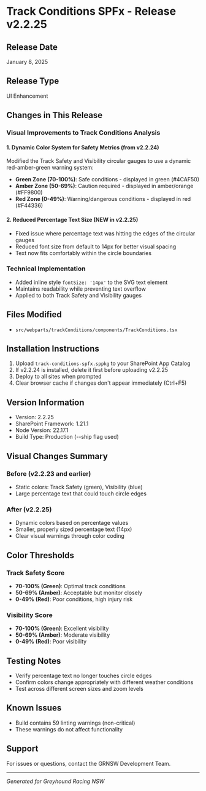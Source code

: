 # Track Conditions SPFx - Release v2.2.25

## Release Date
January 8, 2025

## Release Type
UI Enhancement

## Changes in This Release

### Visual Improvements to Track Conditions Analysis

#### 1. Dynamic Color System for Safety Metrics (from v2.2.24)
Modified the Track Safety and Visibility circular gauges to use a dynamic red-amber-green warning system:
- **Green Zone (70-100%)**: Safe conditions - displayed in green (#4CAF50)
- **Amber Zone (50-69%)**: Caution required - displayed in amber/orange (#FF9800)  
- **Red Zone (0-49%)**: Warning/dangerous conditions - displayed in red (#F44336)

#### 2. Reduced Percentage Text Size (NEW in v2.2.25)
- Fixed issue where percentage text was hitting the edges of the circular gauges
- Reduced font size from default to 14px for better visual spacing
- Text now fits comfortably within the circle boundaries

### Technical Implementation
- Added inline style `fontSize: '14px'` to the SVG text element
- Maintains readability while preventing text overflow
- Applied to both Track Safety and Visibility gauges

## Files Modified
- `src/webparts/trackConditions/components/TrackConditions.tsx`

## Installation Instructions

1. Upload `track-conditions-spfx.sppkg` to your SharePoint App Catalog
2. If v2.2.24 is installed, delete it first before uploading v2.2.25
3. Deploy to all sites when prompted
4. Clear browser cache if changes don't appear immediately (Ctrl+F5)

## Version Information
- Version: 2.2.25
- SharePoint Framework: 1.21.1
- Node Version: 22.17.1
- Build Type: Production (--ship flag used)

## Visual Changes Summary

### Before (v2.2.23 and earlier)
- Static colors: Track Safety (green), Visibility (blue)
- Large percentage text that could touch circle edges

### After (v2.2.25)
- Dynamic colors based on percentage values
- Smaller, properly sized percentage text (14px)
- Clear visual warnings through color coding

## Color Thresholds

### Track Safety Score
- **70-100% (Green)**: Optimal track conditions
- **50-69% (Amber)**: Acceptable but monitor closely
- **0-49% (Red)**: Poor conditions, high injury risk

### Visibility Score  
- **70-100% (Green)**: Excellent visibility
- **50-69% (Amber)**: Moderate visibility
- **0-49% (Red)**: Poor visibility

## Testing Notes
- Verify percentage text no longer touches circle edges
- Confirm colors change appropriately with different weather conditions
- Test across different screen sizes and zoom levels

## Known Issues
- Build contains 59 linting warnings (non-critical)
- These warnings do not affect functionality

## Support
For issues or questions, contact the GRNSW Development Team.

---
*Generated for Greyhound Racing NSW*